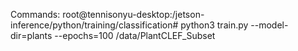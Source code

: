 Commands:
root@tennisonyu-desktop:/jetson-inference/python/training/classification# python3 train.py --model-dir=plants --epochs=100 /data/PlantCLEF_Subset

